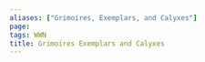 ```yaml
---
aliases: ["Grimoires, Exemplars, and Calyxes"]
page: 
tags: WWN
title: Grimoires Exemplars and Calyxes
---
```

